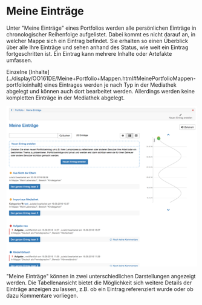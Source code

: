# Meine Einträge

Unter "Meine Einträge" eines Portfolios werden alle persönlichen Einträge in
chronologischer Reihenfolge aufgelistet. Dabei kommt es nicht darauf an, in
welcher Mappe sich ein Eintrag befindet. Sie erhalten so einen Überblick über
alle Ihre Einträge und sehen anhand des Status, wie weit ein Eintrag
fortgeschritten ist. Ein Eintrag kann mehrere Inhalte oder Artefakte umfassen.

Einzelne
[Inhalte](../display/OO161DE/Meine+Portfolio+Mappen.html#MeinePortfolioMappen-
portfolioinhalt) eines Eintrages werden je nach Typ in der Mediathek abgelegt
und können auch dort bearbeitet werden. Allerdings werden keine kompletten
Einträge in der Mediathek abgelegt.

![](assets/pf_meineeintraege_liste_DE.png)

"Meine Einträge" können in zwei unterschiedlichen Darstellungen angezeigt
werden. Die Tabellenansicht bietet die Möglichkeit sich weitere Details der
Einträge anzeigen zu lassen, z.B. ob ein Eintrag referenziert wurde oder ob
dazu Kommentare vorliegen.
